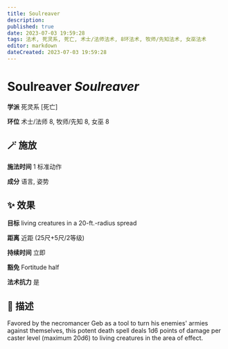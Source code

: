 ```yaml
---
title: Soulreaver
description: 
published: true
date: 2023-07-03 19:59:28
tags: 法术, 死灵系, 死亡, 术士/法师法术, 8环法术, 牧师/先知法术, 女巫法术
editor: markdown
dateCreated: 2023-07-03 19:59:28
---
```


# **Soulreaver** *Soulreaver*

**学派** 死灵系 \[死亡\] 

**环位** 术士/法师 8, 牧师/先知 8, 女巫 8

## 🪄 施放

**施法时间** 1 标准动作

**成分** 语言, 姿势

## ✨ 效果 

**目标** living creatures in a 20-ft.-radius spread 

**距离** 近距 (25尺+5尺/2等级)  

**持续时间** 立即 

**豁免** Fortitude half

**法术抗力** 是

## 📖 描述

Favored by the necromancer Geb as a tool to turn his enemies' armies against themselves, this potent death spell deals 1d6 points of damage per caster level (maximum 20d6) to living creatures in the area of effect.
    